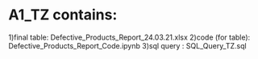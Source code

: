 # A1_TZ contains:
1)final table: Defective_Products_Report_24.03.21.xlsx
2)code (for table): Defective_Products_Report_Code.ipynb
3)sql query : SQL_Query_TZ.sql
